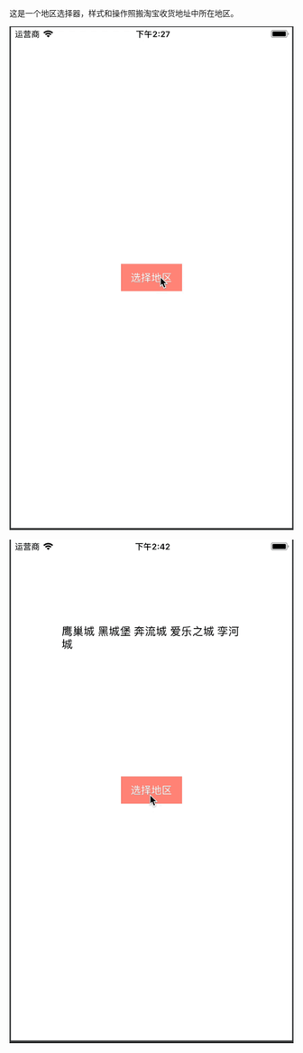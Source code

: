这是一个地区选择器，样式和操作照搬淘宝收货地址中所在地区。

![第一次选择](https://github.com/BartSimpsons/chooseAreaDemo/blob/master/chooseAreaDemo/Demo%E7%AC%AC%E4%B8%80%E6%AC%A1%E9%80%89%E6%8B%A9.gif)


![再次选择](https://github.com/BartSimpsons/chooseAreaDemo/blob/master/chooseAreaDemo/Demo%E5%86%8D%E6%AC%A1%E9%80%89%E6%8B%A9.gif)
